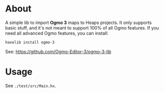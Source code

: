 # About

A simple lib to import **Ogmo 3** maps to Heaps projects. It only supports basic stuff, and it's not meant to support 100% of all Ogmo features. If you need all advanced Ogmo features, you can install:

``haxelib install ogmo-3``

See: https://github.com/Ogmo-Editor-3/ogmo-3-lib

# Usage

See `./test/src/Main.hx`.
